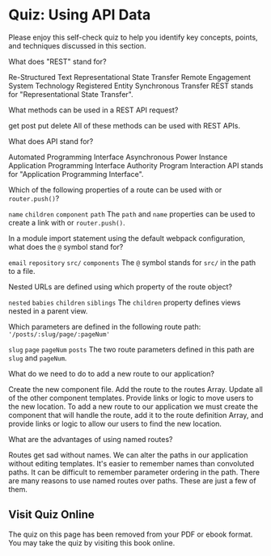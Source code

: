 # Quiz: Using API Data

Please enjoy this self-check quiz to help you identify key concepts, points, and techniques discussed in this section.

<quiz name="">
    <question>
        <p>What does "REST" stand for?</p>
        <answer>Re-Structured Text</answer>
        <answer correct>Representational State Transfer</answer>
        <answer>Remote Engagement System Technology</answer>
        <answer>Registered Entity Synchronous Transfer</answer>
        <explanation>REST stands for "Representational State Transfer".</explanation>
    </question>
    <question multiple>
        <p>What methods can be used in a REST API request?</p>
        <answer correct>get</answer>
        <answer correct>post</answer>
        <answer correct>put</answer>
        <answer correct>delete</answer>
        <explanation>All of these methods can be used with REST APIs.</explanation>
    </question>
    <question>
        <p>What does API stand for?</p>
        <answer>Automated Programming Interface</answer>
        <answer>Asynchronous Power Instance</answer>
        <answer correct>Application Programming Interface</answer>
        <answer>Authority Program Interaction</answer>
        <explanation>API stands for "Application Programming Interface".</explanation>
    </question>
    <question multiple>
        <p>Which of the following properties of a route can be used with <code><router-link></code> or <code>router.push()</code>?</p>
        <answer correct><code>name</code></answer>
        <answer><code>children</code></answer>
        <answer><code>component</code></answer>
        <answer correct><code>path</code></answer>
        <explanation>The <code>path</code> and <code>name</code> properties can be used to create a link with <code><router-link></code> or <code>router.push()</code>.</explanation>
    </question>
    <question>
        <p>In a module import statement using the default webpack configuration, what does the <code>@</code> symbol stand for?</p>
        <answer><code>email</code></answer>
        <answer><code>repository</code></answer>
        <answer correct><code>src/</code></answer>
        <answer><code>components</code></answer>
        <explanation>The <code>@</code> symbol stands for <code>src/</code> in the path to a file.</explanation>
    </question>
    <question>
        <p>Nested URLs are defined using which property of the route object?</p>
        <answer><code>nested</code></answer>
        <answer><code>babies</code></answer>
        <answer correct><code>children</code></answer>
        <answer><code>siblings</code></answer>
        <explanation>The <code>children</code> property defines views nested in a parent view.</explanation>
    </question>
    <question multiple>
        <p>Which parameters are defined in the following route path: <code>'/posts/:slug/page/:pageNum'</code></p>
        <answer correct><code>slug</code></answer>
        <answer><code>page</code></answer>
        <answer correct><code>pageNum</code></answer>
        <answer><code>posts</code></answer>
        <explanation>The two route parameters defined in this path are <code>slug</code> and <code>pageNum</code>.</explanation>
    </question>
    <question multiple>
        <p>What do we need to do to add a new route to our application?</p>
        <answer correct>Create the new component file.</answer>
        <answer correct>Add the route to the routes Array.</answer>
        <answer>Update all of the other component templates.</answer>
        <answer correct>Provide links or logic to move users to the new location.</answer>
        <explanation>To add a new route to our application we must create the component that will handle the route, add it to the route definition Array, and provide links or logic to allow our users to find the new location.</explanation>
    </question>
    <question multiple>
        <p>What are the advantages of using named routes?</p>
        <answer>Routes get sad without names.</answer>
        <answer correct>We can alter the paths in our application without editing templates.</answer>
        <answer correct>It's easier to remember names than convoluted paths.</answer>
        <answer correct>It can be difficult to remember parameter ordering in the path.</answer>
        <explanation>There are many reasons to use named routes over paths. These are just a few of them.</explanation>
    </question> 
</quiz>

<div class="no-quiz">
     <h2>Visit Quiz Online</h2>
     <p> 
         The quiz on this page has been removed from your PDF 
         or ebook format. You may take the quiz by visiting
         this book online.
     </p>
</div>
